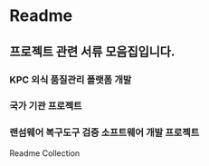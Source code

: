 # Readme

## 프로젝트 관련 서류 모음집입니다.

### KPC 외식 품질관리 플랫폼 개발

### 국가 기관 프로젝트

### 랜섬웨어 복구도구 검증 소프트웨어 개발 프로젝트

Readme Collection
